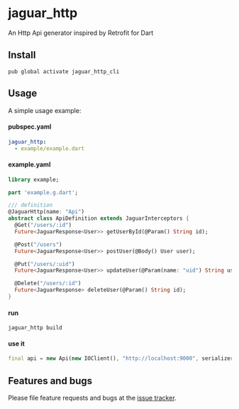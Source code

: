 # jaguar_http

An Http Api generator inspired by Retrofit for Dart

## Install

`pub global activate jaguar_http_cli`

## Usage

A simple usage example:

#### pubspec.yaml

```yaml
jaguar_http:
  - example/example.dart
```

#### example.yaml

```dart
library example;

part 'example.g.dart';

/// definition
@JaguarHttp(name: "Api")
abstract class ApiDefinition extends JaguarInterceptors {
  @Get("/users/:id")
  Future<JaguarResponse<User>> getUserById(@Param() String id);

  @Post("/users")
  Future<JaguarResponse<User>> postUser(@Body() User user);

  @Put("/users/:uid")
  Future<JaguarResponse<User>> updateUser(@Param(name: "uid") String userId, @Body() User user);

  @Delete("/users/:id")
  Future<JaguarResponse> deleteUser(@Param() String id);
}
```


#### run
`jaguar_http build`

#### use it
```dart
final api = new Api(new IOClient(), "http://localhost:9000", serializers: repo);
```

## Features and bugs

Please file feature requests and bugs at the [issue tracker][tracker].

[tracker]: http://example.com/issues/replaceme
